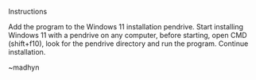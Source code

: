 Instructions

Add the program to the Windows 11 installation pendrive.
Start installing Windows 11 with a pendrive on any computer, before starting, open CMD (shift+f10), look for the pendrive directory and run the program.
Continue installation.

~madhyn
